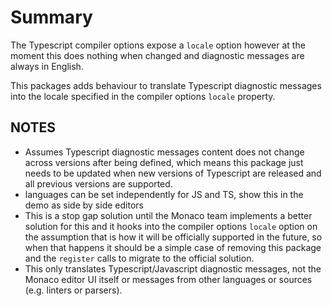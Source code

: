 # Summary

The Typescript compiler options expose a `locale` option however at the moment this does nothing when changed and diagnostic messages are always in English.

This packages adds behaviour to translate Typescript diagnostic messages into the locale specified in the compiler options `locale` property.

## NOTES

- Assumes Typescript diagnostic messages content does not change across versions after being defined,
  which means this package just needs to be updated when new versions of Typescript are released and all previous versions are supported.
- languages can be set independently for JS and TS, show this in the demo as side by side editors
- This is a stop gap solution until the Monaco team implements a better solution for this and it hooks into the compiler options `locale` option on the assumption that is how it will be officially supported in the future, so when that happens it should be a simple case of removing this package and the `register` calls to migrate to the official solution.
- This only translates Typescript/Javascript diagnostic messages, not the Monaco editor UI itself or messages from other languages or sources (e.g. linters or parsers).
